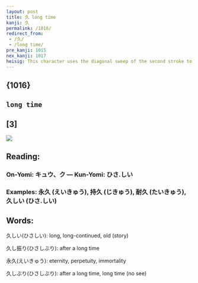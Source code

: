 ```yaml
---
layout: post
title: 久 long time
kanji: 久
permalink: /1016/
redirect_from:
 - /久/
 - /long time/
pre_kanji: 1015
nex_kanji: 1017
heisig: This character uses the diagonal sweep of the second stroke to double up for <i>bound up</i> and a <i>person</i>. Think of a mummy, and the key word will not be far behind.
---
```


## {1016}

## `long time`

## [3]

<div class="stroke"><img src="E4B985.png" /></div>

## Reading:

### On-Yomi: キュウ、ク &mdash; Kun-Yomi: ひさ.しい

### Examples: 永久 (えいきゅう), 持久 (じきゅう), 耐久 (たいきゅう), 久しい (ひさ.しい)

## Words:

久しい(ひさしい): long, long-continued, old (story)

久し振り(ひさしぶり): after a long time

永久(えいきゅう): eternity, perpetuity, immortality

久しぶり(ひさしぶり): after a long time, long time (no see)

